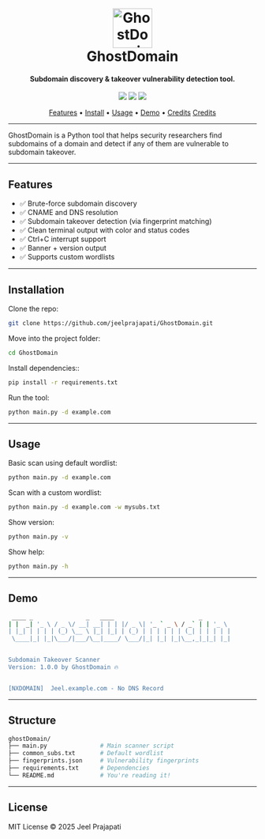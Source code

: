<h1 align="center">
  <img src="https://img.icons8.com/ios-filled/100/ghost.png" alt="GhostDomain" width="80px">
  <br>GhostDomain
</h1>

<h4 align="center">Subdomain discovery & takeover vulnerability detection tool.</h4>

<p align="center">
  <a href="https://github.com/jeelprajapati/GhostDomain"><img src="https://img.shields.io/github/stars/jeelprajapati/GhostDomain?style=social"></a>
  <a href="https://github.com/jeelprajapati/GhostDomain/releases"><img src="https://img.shields.io/github/v/release/jeelprajapati/GhostDomain?color=blue&label=release"></a>
  <a href="https://github.com/jeelprajapati/GhostDomain/issues"><img src="https://img.shields.io/github/issues/jeelprajapati/GhostDomain?color=yellow"></a>
</p>

<p align="center">
  <a href="#features">Features</a> •
  <a href="#installation">Install</a> •
  <a href="#usage">Usage</a> •
  <a href="#demo">Demo</a> •
  <a href="#structure">Credits</a>
  <a href="#license">Credits</a>
</p>

---

GhostDomain is a Python tool that helps security researchers find subdomains of a domain and detect if any of them are vulnerable to subdomain takeover.

---

## Features

- ✅ Brute-force subdomain discovery
- ✅ CNAME and DNS resolution
- ✅ Subdomain takeover detection (via fingerprint matching)
- ✅ Clean terminal output with color and status codes
- ✅ Ctrl+C interrupt support
- ✅ Banner + version output
- ✅ Supports custom wordlists

---


## Installation

Clone the repo:
```bash
git clone https://github.com/jeelprajapati/GhostDomain.git
```

Move into the project folder:
```bash
cd GhostDomain
```

Install dependencies::
```bash
pip install -r requirements.txt
```

Run the tool:
```bash
python main.py -d example.com
```

---


## Usage

Basic scan using default wordlist:
```bash
python main.py -d example.com
```

Scan with a custom wordlist:
```bash
python main.py -d example.com -w mysubs.txt
```

Show version:
```bash
python main.py -v
```

Show help:
```bash
python main.py -h
```

---


## Demo

```bash
 ____ _               _   ____                        _
| |  _| '_ \ / _ \/ __| __| | | |/ _ \| '_ ` _ \ / _` | | '_ \
| |_| | | | | (_) \__ \ |_| |_| | (_) | | | | | | (_| | | | | |
 \____|_| |_|\___/|___/\__|____/ \___/|_| |_| |_|\__,_|_|_| |_|


Subdomain Takeover Scanner
Version: 1.0.0 by GhostDomain 🔥


[NXDOMAIN]  Jeel.example.com - No DNS Record
```

---


## Structure

```bash
ghostDomain/
├── main.py               # Main scanner script
├── common_subs.txt       # Default wordlist
├── fingerprints.json     # Vulnerability fingerprints
├── requirements.txt      # Dependencies
└── README.md             # You're reading it!
```

---

## License

MIT License © 2025 Jeel Prajapati
